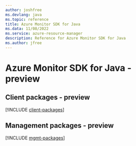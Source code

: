 ```yaml
---
author: joshfree
ms.devlang: java
ms.topic: reference
title: Azure Monitor SDK for Java
ms.data: 11/08/2022
ms.service: azure-resource-manager
description: Reference for Azure Monitor SDK for Java
ms.author: jfree
---
```

# Azure Monitor SDK for Java - preview

## Client packages - preview
[!INCLUDE [client-packages](monitor-client-index.md)]
## Management packages - preview
[!INCLUDE [mgmt-packages](monitor-mgmt-index.md)]